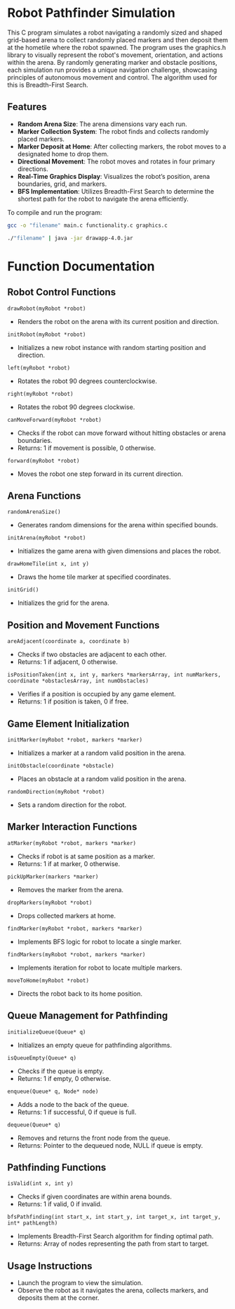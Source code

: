 # Robot Pathfinder Simulation

This C program simulates a robot navigating a randomly sized and shaped grid-based arena to collect randomly placed markers and then deposit them at the hometile where the robot spawned. The program uses the graphics.h library to visually represent the robot's movement, orientation, and actions within the arena. By randomly generating marker and obstacle positions, each simulation run provides a unique navigation challenge, showcasing principles of autonomous movement and control. The algorithm used for this is Breadth-First Search.

## Features

- **Random Arena Size**: The arena dimensions vary each run.
- **Marker Collection System**: The robot finds and collects randomly placed markers.
- **Marker Deposit at Home**: After collecting markers, the robot moves to a designated home to drop them.
- **Directional Movement**: The robot moves and rotates in four primary directions.
- **Real-Time Graphics Display**: Visualizes the robot’s position, arena boundaries, grid, and markers.
- **BFS Implementation**: Utilizes Breadth-First Search to determine the shortest path for the robot to navigate the arena efficiently.


To compile and run the program:

```bash
gcc -o "filename" main.c functionality.c graphics.c

./"filename" | java -jar drawapp-4.0.jar
```



# Function Documentation

## Robot Control Functions
`drawRobot(myRobot *robot)`
- Renders the robot on the arena with its current position and direction.

`initRobot(myRobot *robot)`
- Initializes a new robot instance with random starting position and direction.

`left(myRobot *robot)`
- Rotates the robot 90 degrees counterclockwise.

`right(myRobot *robot)`
- Rotates the robot 90 degrees clockwise.

`canMoveForward(myRobot *robot)`
- Checks if the robot can move forward without hitting obstacles or arena boundaries.
- Returns: 1 if movement is possible, 0 otherwise.

`forward(myRobot *robot)`
- Moves the robot one step forward in its current direction.

## Arena Functions
`randomArenaSize()`
- Generates random dimensions for the arena within specified bounds.

`initArena(myRobot *robot)`
- Initializes the game arena with given dimensions and places the robot.

`drawHomeTile(int x, int y)`
- Draws the home tile marker at specified coordinates.

`initGrid()`
- Initializes the grid for the arena.

## Position and Movement Functions
`areAdjacent(coordinate a, coordinate b)`
- Checks if two obstacles are adjacent to each other.
- Returns: 1 if adjacent, 0 otherwise.

`isPositionTaken(int x, int y, markers *markersArray, int numMarkers, coordinate *obstaclesArray, int numObstacles)`
- Verifies if a position is occupied by any game element.
- Returns: 1 if position is taken, 0 if free.

## Game Element Initialization
`initMarker(myRobot *robot, markers *marker)`
- Initializes a marker at a random valid position in the arena.

`initObstacle(coordinate *obstacle)`
- Places an obstacle at a random valid position in the arena.

`randomDirection(myRobot *robot)`
- Sets a random direction for the robot.

## Marker Interaction Functions
`atMarker(myRobot *robot, markers *marker)`
- Checks if robot is at same position as a marker.
- Returns: 1 if at marker, 0 otherwise.

`pickUpMarker(markers *marker)`
- Removes the marker from the arena.

`dropMarkers(myRobot *robot)`
- Drops collected markers at home.

`findMarker(myRobot *robot, markers *marker)`
- Implements BFS logic for robot to locate a single marker.

`findMarkers(myRobot *robot, markers *marker)`
- Implements iteration for robot to locate multiple markers.

`moveToHome(myRobot *robot)`
- Directs the robot back to its home position.

## Queue Management for Pathfinding
`initializeQueue(Queue* q)`
- Initializes an empty queue for pathfinding algorithms.

`isQueueEmpty(Queue* q)`
- Checks if the queue is empty.
- Returns: 1 if empty, 0 otherwise.

`enqueue(Queue* q, Node* node)`
- Adds a node to the back of the queue.
- Returns: 1 if successful, 0 if queue is full.

`dequeue(Queue* q)`
- Removes and returns the front node from the queue.
- Returns: Pointer to the dequeued node, NULL if queue is empty.

## Pathfinding Functions
`isValid(int x, int y)`
- Checks if given coordinates are within arena bounds.
- Returns: 1 if valid, 0 if invalid.

`bfsPathfinding(int start_x, int start_y, int target_x, int target_y, int* pathLength)`
- Implements Breadth-First Search algorithm for finding optimal path.
- Returns: Array of nodes representing the path from start to target.

## Usage Instructions

- Launch the program to view the simulation.
- Observe the robot as it navigates the arena, collects markers, and deposits them at the corner.
